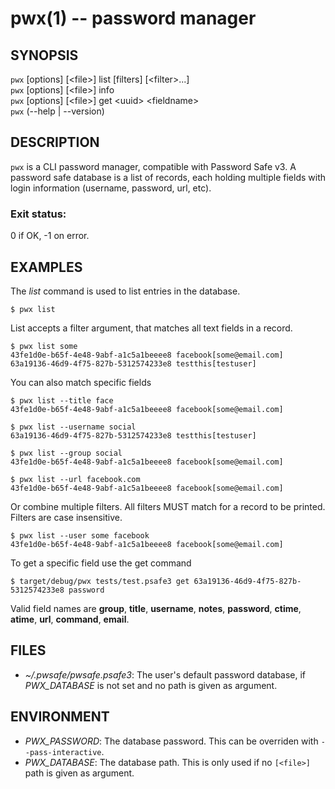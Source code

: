 # pwx(1) -- password manager

## SYNOPSIS

`pwx` [options] [&lt;file&gt;] list [filters] [&lt;filter&gt;...]<br>
`pwx` [options] [&lt;file&gt;] info<br>
`pwx` [options] [&lt;file&gt;] get &lt;uuid&gt; &lt;fieldname&gt;<br>
`pwx` (--help | --version)<br>


## DESCRIPTION

`pwx` is a CLI password manager, compatible with Password Safe v3. A password safe
database is a list of records, each holding multiple fields with login information
(username, password, url, etc).


### Exit status:

  0    if OK, -1 on error.

## EXAMPLES

The *list* command is used to list entries in the database.

    $ pwx list

List accepts a filter argument, that matches all text fields in a record.

    $ pwx list some
    43fe1d0e-b65f-4e48-9abf-a1c5a1beeee8 facebook[some@email.com]
    63a19136-46d9-4f75-827b-5312574233e8 testthis[testuser]

You can also match specific fields

    $ pwx list --title face
    43fe1d0e-b65f-4e48-9abf-a1c5a1beeee8 facebook[some@email.com]

    $ pwx list --username social
    63a19136-46d9-4f75-827b-5312574233e8 testthis[testuser]

    $ pwx list --group social
    43fe1d0e-b65f-4e48-9abf-a1c5a1beeee8 facebook[some@email.com]

    $ pwx list --url facebook.com
    43fe1d0e-b65f-4e48-9abf-a1c5a1beeee8 facebook[some@email.com]

Or combine multiple filters. All filters MUST match for a record to be printed.
Filters are case insensitive.

    $ pwx list --user some facebook
    43fe1d0e-b65f-4e48-9abf-a1c5a1beeee8 facebook[some@email.com]

To get a specific field use the get command

    $ target/debug/pwx tests/test.psafe3 get 63a19136-46d9-4f75-827b-5312574233e8 password

Valid field names are **group**, **title**, **username**, **notes**, **password**, **ctime**, **atime**, **url**, **command**, **email**.

## FILES

* _~/.pwsafe/pwsafe.psafe3_:
	The user's default password database, if *PWX_DATABASE* is not set and no path is given as argument.

## ENVIRONMENT

* _PWX_PASSWORD_:
	The database password. This can be overriden with `--pass-interactive`.
* _PWX_DATABASE_:
	The database path. This is only used if no `[<file>]` path is given as argument.

